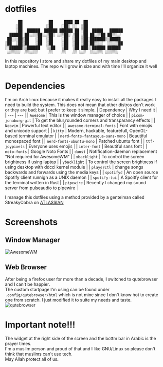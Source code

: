 # dotfiles
```
      ██            ██     ████ ██  ██                
     ░██           ░██    ░██░ ░░  ░██                
     ░██  ██████  ██████ ██████ ██ ░██  █████   ██████
  ██████ ██░░░░██░░░██░ ░░░██░ ░██ ░██ ██░░░██ ██░░░░ 
 ██░░░██░██   ░██  ░██    ░██  ░██ ░██░███████░░█████ 
░██  ░██░██   ░██  ░██    ░██  ░██ ░██░██░░░░  ░░░░░██
░░██████░░██████   ░░██   ░██  ░██ ███░░██████ ██████ 
 ░░░░░░  ░░░░░░     ░░    ░░   ░░ ░░░  ░░░░░░ ░░░░░░  
```
In this repository I store and share my dotfiles of my main desktop and laptop machines. 
The repo will grow in size and with time I'll organize it well
# Dependencies
I'm on Arch linux because it makes it really easy to install all the packages I need to build the system. This does not mean that other distros don't work or they are bad; but I prefer to keep it simple.
| Dependency               | Why I need it                                                 |
| ---                      | ---                                                           |
| `Awesome`            | This is the window manager of choice                          |
| `picom-jonaburg-git`     | To get the blur,rounded corners and transparancy effects      |
| `Neovim`                 | Powerful text editor                                          |
| `awesome-terminal-fonts` | Font with emojis and unicode support                          |
| `kitty`                  | Modern, hackable, featurefull, OpenGL-based terminal emulator |
| `nerd-fonts-fantasque-sans-mono`                  | Beautiful monospaced font |
| `nerd-fonts-ubuntu-mono`   | Patched ubuntu font                                     |
| `ttf-joypixels`          | Everyone uses emojis                                          |
| `inter-font`   | Beautiful sans font                                     |
| `noto-fonts`   | Google Noto Fonts                                     |
| `dunst`                  | Notification-daemon replacement "Not required for AwesomeWM"                               |
| `xbacklight`             | To control the screen brightness if using laptop                              |
| `ybacklight`             | To control the screen brightness if using desktop with ddcci kernel module                              |
| `playerctl`              | change songs backwards and forwards using the media keys      |
| `spotifyd`              | An open source Spotify client runnign as a UNIX daemon      |
| `spotify-tui`              | A Spoitfy client for the terminal written in Rust      |
| `pipewire`              | Recently I changed my sound server from pulseaudio to pipewire      |

I manage this dotfiles using a method provided by a gentelman called StreakyCobra on [ATLASSIAN](https://www.atlassian.com/git/tutorials/dotfiles)

# Screenshots
## Window Manager
![AwesomeWM](https://github.com/HishamAHai/dotfiles/blob/master/.screenshots/Screenshot-2021-10-08-20-21.png)
## Web Browser
After being a firefox user for more than a decade, I switched to qutebrowser and I can't be happier.  
The custom startpage I'm using can be found under `.config/qutebrowser/html` which is not mine since I don't know hot to create one from scratch. I just modified it to suite my needs and taste.
![qutebrowser](https://github.com/HishamAHai/dotfiles/blob/master/.screenshots/Screenshot-2021-10-09-08-06.png)

# Important note!!!
The widget at the right side of the screen and the bottm bar in Arabic is the prayer times.  
I'm a muslim person and proud of that and I like GNU/Linux so please don't think that muslims can't use tech.  
May Allah protect all of us.
